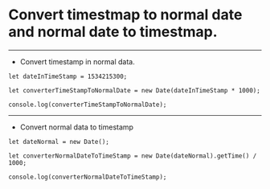 # Convert timestmap to normal date and normal date to timestmap.
---
* Convert timestamp in normal data.

```
let dateInTimeStamp = 1534215300;

let converterTimeStampToNormalDate = new Date(dateInTimeStamp * 1000);

console.log(converterTimeStampToNormalDate);
```

---
* Convert normal data to timestamp

```
let dateNormal = new Date();

let converterNormalDateToTimeStamp = new Date(dateNormal).getTime() / 1000;

console.log(converterNormalDateToTimeStamp);
```
